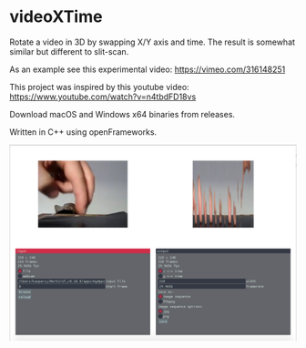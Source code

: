 # videoXTime
Rotate a video in 3D by swapping X/Y axis and time. The result is somewhat similar but different to slit-scan.

As an example see this experimental video: https://vimeo.com/316148251

This project was inspired by this youtube video: https://www.youtube.com/watch?v=n4tbdFD18vs

Download macOS and Windows x64 binaries from releases.

Written in C++ using openFrameworks.

![](screenshot.png)
